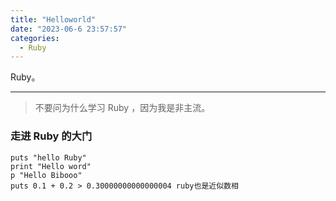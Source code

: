 ```yaml
---
title: "Helloworld"
date: "2023-06-6 23:57:57"
categories:
  - Ruby
---
```


Ruby。

---

> 不要问为什么学习 Ruby ，因为我是非主流。

### 走进 Ruby 的大门

```
puts "hello Ruby"
print "Hello word"
p "Hello Bibooo"
puts 0.1 + 0.2 > 0.30000000000000004 ruby也是近似数相
```

